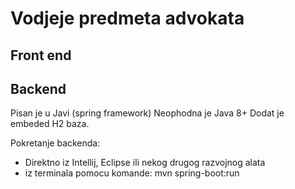 # Vodjeje predmeta advokata

## Front end

## Backend
Pisan je u Javi (spring framework)
Neophodna je Java 8+
Dodat je embeded H2 baza.

Pokretanje backenda:
 - Direktno iz Intellij, Eclipse ili nekog drugog razvojnog alata
 - iz terminala pomocu komande: mvn spring-boot:run
